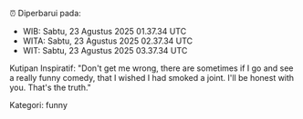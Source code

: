 ⏰ Diperbarui pada:
- WIB: Sabtu, 23 Agustus 2025 01.37.34 UTC
- WITA: Sabtu, 23 Agustus 2025 02.37.34 UTC
- WIT: Sabtu, 23 Agustus 2025 03.37.34 UTC

Kutipan Inspiratif:
"Don't get me wrong, there are sometimes if I go and see a really funny comedy, that I wished I had smoked a joint. I'll be honest with you. That's the truth."


Kategori: funny

